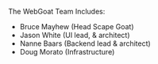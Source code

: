 The WebGoat Team Includes:

* Bruce Mayhew (Head Scape Goat)
* Jason White (UI lead, & architect)
* Nanne Baars (Backend lead & architect)
* Doug Morato (Infrastructure)